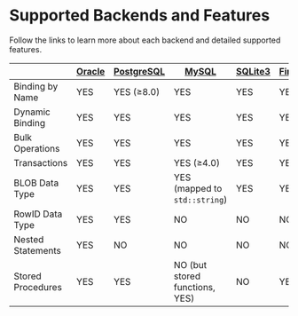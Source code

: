 # Supported Backends and Features

Follow the links to learn more about each backend and detailed supported features.

||[Oracle](oracle.md)|[PostgreSQL](postgresql.md)|[MySQL](mysql.md)|[SQLite3](sqlite3.md)|[Firebird](firebird.md)|[ODBC](odbc.md)|[DB2](db2.md)|
|--- |--- |--- |--- |--- |--- |--- |--- |
|Binding by Name|YES|YES (&ge;8.0)|YES|YES|YES|YES|YES|
|Dynamic Binding|YES|YES|YES|YES|YES|YES|
|Bulk Operations|YES|YES|YES|YES|YES|YES|YES|
|Transactions|YES|YES|YES (&ge;4.0)|YES|YES|YES|YES|
|BLOB Data Type|YES|YES|YES (mapped to `std::string`)|YES|YES|NO|NO|
|RowID Data Type|YES|YES|NO|NO|NO|NO|NO|
|Nested Statements|YES|NO|NO|NO|NO|NO|YES|
|Stored Procedures|YES|YES|NO (but stored functions, YES)|NO|YES|NO|YES|
